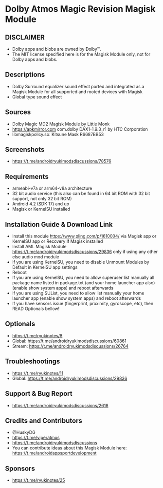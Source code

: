 # Dolby Atmos Magic Revision Magisk Module

## DISCLAIMER
- Dolby apps and blobs are owned by Dolby™.
- The MIT license specified here is for the Magisk Module only, not for Dolby apps and blobs.

## Descriptions
- Dolby Surround equalizer sound effect ported and integrated as a Magisk Module for all supported and rooted devices with Magisk
- Global type sound effect

## Sources
- Dolby Magic MD2 Magisk Module by Little Monk
- https://apkmirror.com com.dolby DAX1-1.9.3_r1 by HTC Corporation
- libmagiskpolicy.so: Kitsune Mask R6687BB53

## Screenshots
- https://t.me/androidryukimodsdiscussions/78576

## Requirements
- armeabi-v7a or arm64-v8a architecture
- 32 bit audio service (this also can be found in 64 bit ROM with 32 bit support, not only 32 bit ROM)
- Android 4.2 (SDK 17) and up
- Magisk or KernelSU installed

## Installation Guide & Download Link
- Install this module https://www.pling.com/p/1610004/ via Magisk app or KernelSU app or Recovery if Magisk installed
- Install AML Magisk Module https://t.me/androidryukimodsdiscussions/29836 only if using any other else audio mod module
- If you are using KernelSU, you need to disable Unmount Modules by Default in KernelSU app settings
- Reboot
- If you are using KernelSU, you need to allow superuser list manually all package name listed in package.txt (and your home launcher app also) (enable show system apps) and reboot afterwards
- If you are using SUList, you need to allow list manually your home launcher app (enable show system apps) and reboot afterwards
- If you have sensors issue (fingerprint, proximity, gyroscope, etc), then READ Optionals bellow!

## Optionals
- https://t.me/ryukinotes/8
- Global: https://t.me/androidryukimodsdiscussions/60861
- Stream: https://t.me/androidryukimodsdiscussions/26764

## Troubleshootings
- https://t.me/ryukinotes/11
- Global: https://t.me/androidryukimodsdiscussions/29836

## Support & Bug Report
- https://t.me/androidryukimodsdiscussions/2618

## Credits and Contributors
- @HuskyDG
- https://t.me/viperatmos
- https://t.me/androidryukimodsdiscussions
- You can contribute ideas about this Magisk Module here: https://t.me/androidappsportdevelopment

## Sponsors
- https://t.me/ryukinotes/25


